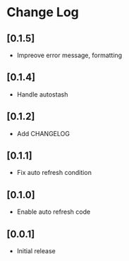 # Change Log

## [0.1.5]
- Impreove error message, formatting

## [0.1.4]
- Handle autostash

## [0.1.2]
- Add CHANGELOG

## [0.1.1]
- Fix auto refresh condition

## [0.1.0]
- Enable auto refresh code

## [0.0.1]
- Initial release
